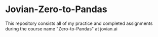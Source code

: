 # Jovian-Zero-to-Pandas
 This repository consists all of my practice and completed assignments during the course name "Zero-to-Pandas" at jovian.ai
